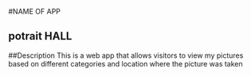 #NAME OF APP
## potrait HALL
##Description
This is a web app that allows visitors to view my pictures based on different categories and location where the picture was taken